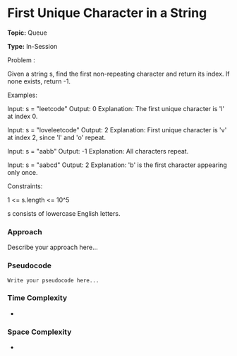 # First Unique Character in a String
**Topic:** Queue

**Type:** In-Session

Problem :

Given a string s, find the first non-repeating character and return its index. If none exists, return -1. 

Examples: 

Input: s = "leetcode" 
 Output: 0 
 Explanation: The first unique character is 'l' at index 0. 

Input: s = "loveleetcode" 
 Output: 2 
 Explanation: First unique character is 'v' at index 2, since 'l' and 'o' repeat. 

Input: s = "aabb" 
 Output: -1 
 Explanation: All characters repeat. 

Input: s = "aabcd" 
 Output: 2 
 Explanation: 'b' is the first character appearing only once. 

Constraints: 

1 <= s.length <= 10^5 

s consists of lowercase English letters. 

### Approach
Describe your approach here...

### Pseudocode
```
Write your pseudocode here...
```

### Time Complexity
- 

### Space Complexity
- 
